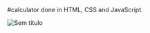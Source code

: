 #calculator done in HTML, CSS and JavaScript.

![Sem título](https://user-images.githubusercontent.com/92340963/155637346-d9e72ce2-2583-40f2-a62b-e5a7dd38f397.png)
